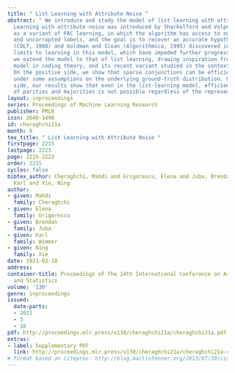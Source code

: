 ```yaml
---
title: " List Learning with Attribute Noise "
abstract: " We introduce and study the model of list learning with attribute noise.
  Learning with attribute noise was introduced by Shackelford and Volper (COLT, 1988)
  as a variant of PAC learning, in which the algorithm has access to noisy examples
  and uncorrupted labels, and the goal is to recover an accurate hypothesis. Sloan
  (COLT, 1988) and Goldman and Sloan (Algorithmica, 1995) discovered information-theoretic
  limits to learning in this model, which have impeded further progress. In this article
  we extend the model to that of list learning, drawing inspiration from the list-decoding
  model in coding theory, and its recent variant studied in the context of learning.
  On the positive side, we show that sparse conjunctions can be efficiently list learned
  under some assumptions on the underlying ground-truth distribution. On the negative
  side, our results show that even in the list-learning model, efficient learning
  of parities and majorities is not possible regardless of the representation used. "
layout: inproceedings
series: Proceedings of Machine Learning Research
publisher: PMLR
issn: 2640-3498
id: cheraghchi21a
month: 0
tex_title: " List Learning with Attribute Noise "
firstpage: 2215
lastpage: 2223
page: 2215-2223
order: 2215
cycles: false
bibtex_author: Cheraghchi, Mahdi and Grigorescu, Elena and Juba, Brendan and Wimmer,
  Karl and Xie, Ning
author:
- given: Mahdi
  family: Cheraghchi
- given: Elena
  family: Grigorescu
- given: Brendan
  family: Juba
- given: Karl
  family: Wimmer
- given: Ning
  family: Xie
date: 2021-03-18
address:
container-title: Proceedings of The 24th International Conference on Artificial Intelligence
  and Statistics
volume: '130'
genre: inproceedings
issued:
  date-parts:
  - 2021
  - 3
  - 18
pdf: http://proceedings.mlr.press/v130/cheraghchi21a/cheraghchi21a.pdf
extras:
- label: Supplementary PDF
  link: http://proceedings.mlr.press/v130/cheraghchi21a/cheraghchi21a-supp.pdf
# Format based on citeproc: http://blog.martinfenner.org/2013/07/30/citeproc-yaml-for-bibliographies/
---
```


